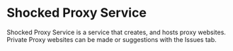 # Shocked Proxy Service

 Shocked Proxy Service is a service that creates, and hosts proxy websites. Private Proxy websites can be made or suggestions with the Issues tab.
 
